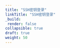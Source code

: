 ```yaml
---
title: "SSH密钥登录"
linkTitle: "SSH密钥登录"
_build:
 render: false 
collapsible: true
draft: true
weight: 50
---
```

